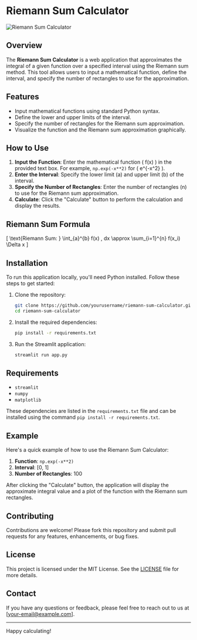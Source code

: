 # Riemann Sum Calculator

![Riemann Sum Calculator](https://example.com/your-image.png)

## Overview

The **Riemann Sum Calculator** is a web application that approximates the integral of a given function over a specified interval using the Riemann sum method. This tool allows users to input a mathematical function, define the interval, and specify the number of rectangles to use for the approximation.

## Features

- Input mathematical functions using standard Python syntax.
- Define the lower and upper limits of the interval.
- Specify the number of rectangles for the Riemann sum approximation.
- Visualize the function and the Riemann sum approximation graphically.

## How to Use

1. **Input the Function**: Enter the mathematical function \( f(x) \) in the provided text box. For example, `np.exp(-x**2)` for \( e^{-x^2} \).
2. **Enter the Interval**: Specify the lower limit (a) and upper limit (b) of the interval.
3. **Specify the Number of Rectangles**: Enter the number of rectangles (n) to use for the Riemann sum approximation.
4. **Calculate**: Click the "Calculate" button to perform the calculation and display the results.

## Riemann Sum Formula

\[ \text{Riemann Sum: } \int_{a}^{b} f(x) \, dx \approx \sum_{i=1}^{n} f(x_i) \Delta x \]

## Installation

To run this application locally, you'll need Python installed. Follow these steps to get started:

1. Clone the repository:

    ```bash
    git clone https://github.com/yourusername/riemann-sum-calculator.git
    cd riemann-sum-calculator
    ```

2. Install the required dependencies:

    ```bash
    pip install -r requirements.txt
    ```

3. Run the Streamlit application:

    ```bash
    streamlit run app.py
    ```

## Requirements

- `streamlit`
- `numpy`
- `matplotlib`

These dependencies are listed in the `requirements.txt` file and can be installed using the command `pip install -r requirements.txt`.

## Example

Here's a quick example of how to use the Riemann Sum Calculator:

1. **Function**: `np.exp(-x**2)`
2. **Interval**: [0, 1]
3. **Number of Rectangles**: 100

After clicking the "Calculate" button, the application will display the approximate integral value and a plot of the function with the Riemann sum rectangles.

## Contributing

Contributions are welcome! Please fork this repository and submit pull requests for any features, enhancements, or bug fixes.

## License

This project is licensed under the MIT License. See the [LICENSE](LICENSE) file for more details.

## Contact

If you have any questions or feedback, please feel free to reach out to us at [your-email@example.com].

---

Happy calculating!
